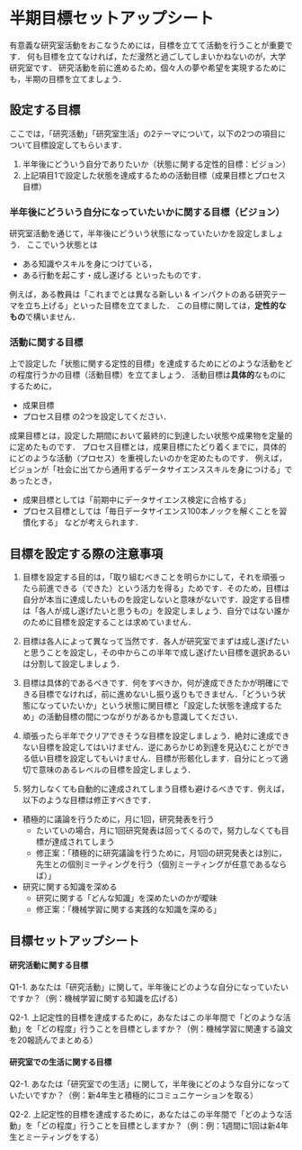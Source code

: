 # 半期目標セットアップシート

有意義な研究室活動をおこなうためには，目標を立てて活動を行うことが重要です．
何も目標を立てなければ，ただ漫然と過ごしてしまいかねないのが，大学研究室です．
研究活動を前に進めるため，個々人の夢や希望を実現するためにも，半期の目標を立てましょう．

## 設定する目標
ここでは，「研究活動」「研究室生活」の2テーマについて，以下の2つの項目について目標設定してもらいます．

1. 半年後にどういう自分でありたいか（状態に関する定性的目標：ビジョン）
2. 上記項目1で設定した状態を達成するための活動目標（成果目標とプロセス目標）


### 半年後にどういう自分になっていたいかに関する目標（ビジョン）
研究室活動を通じて，半年後にどういう状態になっていたいかを設定しましょう．
ここでいう状態とは
* ある知識やスキルを身につけている，
* ある行動を起こす・成し遂げる
といったものです．

例えば，ある教員は「これまでとは異なる新しい & インパクトのある研究テーマを立ち上げる」といった目標を立てました．
この目標に関しては，**定性的なもの**で構いません．


### 活動に関する目標
上で設定した「状態に関する定性的目標」を達成するためにどのような活動をどの程度行うかの目標（活動目標）を立てましょう．
活動目標は**具体的**なものにするために，
* 成果目標
* プロセス目標
の2つを設定してください．

成果目標とは，設定した期間において最終的に到達したい状態や成果物を定量的に定めたものです．
プロセス目標とは，成果目標にたどり着くまでに，具体的にどのような活動（プロセス）を重視したいのかを定めたものです．
例えば，ビジョンが「社会に出てから通用するデータサイエンススキルを身につける」であったとき，
* 成果目標としては「前期中にデータサイエンス検定に合格する」
* プロセス目標としては「毎日データサイエンス100本ノックを解くことを習慣化する」
などが考えられます．



## 目標を設定する際の注意事項
1. 目標を設定する目的は，「取り組むべきことを明らかにして，それを頑張ったら前進できる（できた）という活力を得る」ためです．そのため，目標は自分が本当に達成したいものを設定しないと意味がないです．設定する目標は「各人が成し遂げたいと思うもの」を設定しましょう．自分ではない誰かのために目標を設定することは求めていません．

2. 目標は各人によって異なって当然です．各人が研究室でまずは成し遂げたいと思うことを設定し，その中からこの半年で成し遂げたい目標を選択あるいは分割して設定しましょう．

3. 目標は具体的であるべきです．何をすべきか，何が達成できたかが明確にできる目標でなければ，前に進めないし振り返りもできません．「どういう状態になっていたいか」という状態に関目標と「設定した状態を達成するため」の活動目標の間につながりがあるかも意識してください．

4. 頑張ったら半年でクリアできそうな目標を設定しましょう．絶対に達成できない目標を設定してはいけません．逆にあらかじめ到達を見込むことができる低い目標を設定してもいけません．目標が形骸化します．自分にとって適切で意味のあるレベルの目標を設定しましょう．

5. 努力しなくても自動的に達成されてしまう目標も避けるべきです．例えば，以下のような目標は修正すべきです．
* 積極的に議論を行うために，月に1回，研究発表を行う
	* たいていの場合，月に1回研究発表は回ってくるので，努力しなくても目標が達成されてしまう
	* 修正案：「積極的に研究議論を行うために，月1回の研究発表とは別に，先生との個別ミーティングを行う（個別ミーティングが任意であるならば）」
* 研究に関する知識を深める
	* 研究に関する「どんな知識」を深めたいのかが曖昧
	* 修正案：「機械学習に関する実践的な知識を深める」


## 目標セットアップシート
#### 研究活動に関する目標
Q1-1. あなたは「研究活動」に関して，半年後にどのような自分になっていたいですか？（例：機械学習に関する知識を広げる）

Q2-1. 上記定性的目標を達成するために，あなたはこの半年間で「どのような活動」を「どの程度」行うことを目標としますか？（例：機械学習に関連する論文を20報読んでまとめる）

#### 研究室での生活に関する目標
Q2-1. あなたは「研究室での生活」に関して，半年後にどのような自分になっていたいですか？（例：新4年生と積極的にコミュニケーションを取る）

Q2-2. 上記定性的目標を達成するために，あなたはこの半年間で「どのような活動」を「どの程度」行うことを目標としますか？（例：例：1週間に1回は新4年生とミーティングをする）
